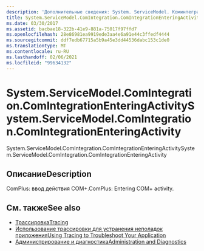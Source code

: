 ```yaml
---
description: 'Дополнительные сведения: System. ServiceModel. Коминтегратион. Коминтегратионентерингактивити'
title: System.ServiceModel.ComIntegration.ComIntegrationEnteringActivity
ms.date: 03/30/2017
ms.assetid: bacbae18-322b-41e9-881a-75017f97ffd7
ms.openlocfilehash: 28e86981ea9919ede3aa4e6a91e44c3ffedf4444
ms.sourcegitcommit: ddf7edb67715a5b9a45e3dd44536dabc153c1de0
ms.translationtype: MT
ms.contentlocale: ru-RU
ms.lasthandoff: 02/06/2021
ms.locfileid: "99634132"
---
```

# <a name="systemservicemodelcomintegrationcomintegrationenteringactivity"></a><span data-ttu-id="7d7a0-103">System.ServiceModel.ComIntegration.ComIntegrationEnteringActivity</span><span class="sxs-lookup"><span data-stu-id="7d7a0-103">System.ServiceModel.ComIntegration.ComIntegrationEnteringActivity</span></span>

<span data-ttu-id="7d7a0-104">System.ServiceModel.ComIntegration.ComIntegrationEnteringActivity</span><span class="sxs-lookup"><span data-stu-id="7d7a0-104">System.ServiceModel.ComIntegration.ComIntegrationEnteringActivity</span></span>  
  
## <a name="description"></a><span data-ttu-id="7d7a0-105">Описание</span><span class="sxs-lookup"><span data-stu-id="7d7a0-105">Description</span></span>  

 <span data-ttu-id="7d7a0-106">ComPlus: ввод действия COM+.</span><span class="sxs-lookup"><span data-stu-id="7d7a0-106">ComPlus: Entering COM+ activity.</span></span>  
  
## <a name="see-also"></a><span data-ttu-id="7d7a0-107">См. также</span><span class="sxs-lookup"><span data-stu-id="7d7a0-107">See also</span></span>

- [<span data-ttu-id="7d7a0-108">Трассировка</span><span class="sxs-lookup"><span data-stu-id="7d7a0-108">Tracing</span></span>](index.md)
- [<span data-ttu-id="7d7a0-109">Использование трассировки для устранения неполадок приложения</span><span class="sxs-lookup"><span data-stu-id="7d7a0-109">Using Tracing to Troubleshoot Your Application</span></span>](using-tracing-to-troubleshoot-your-application.md)
- [<span data-ttu-id="7d7a0-110">Администрирование и диагностика</span><span class="sxs-lookup"><span data-stu-id="7d7a0-110">Administration and Diagnostics</span></span>](../index.md)

